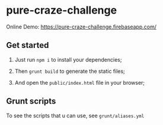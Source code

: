 # pure-craze-challenge

Online Demo: https://pure-craze-challenge.firebaseapp.com/

## Get started
1. Just run `npm i` to install your dependencies;

2. Then `grunt build` to generate the static files;

3. And open the `public/index.html` file in your browser;

## Grunt scripts

 To see the scripts that u can use, see `grunt/aliases.yml`
